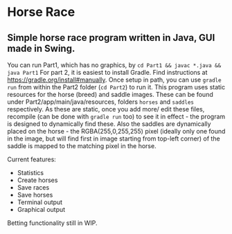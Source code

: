 # Horse Race
## Simple horse race program written in Java, GUI made in Swing.

You can run Part1, which has no graphics, by `cd Part1 && javac *.java && java Part1`
For part 2, it is easiest to install Gradle. Find instructions at https://gradle.org/install#manually. Once setup in path, you can use `gradle run` from within the Part2 folder (`cd Part2`) to run it.
This program uses static resources for the horse (breed) and saddle images. These can be found under Part2/app/main/java/resources, folders `horses` and `saddles` respectively. As these are static, once you add more/ edit these files, recompile (can be done with `gradle run` too) to see it in effect - the program is designed to dynamically find these.
Also the saddles are dynamically placed on the horse - the RGBA(255,0,255,255) pixel (ideally only one found in the image, but will find first in image starting from top-left corner) of the saddle is mapped to the matching pixel in the horse.

Current features:
- Statistics
- Create horses
- Save races
- Save horses
- Terminal output
- Graphical output

Betting functionality still in WIP.